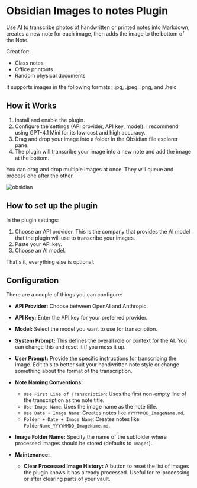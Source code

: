 # Obsidian Images to notes Plugin

Use AI to transcribe photos of handwritten or printed notes into Markdown, creates a new note for each image, then adds the image to the bottom of the Note. 

Great for:
- Class notes
- Office printouts
- Random physical documents

It supports images in the following formats: .jpg, .jpeg, .png, and .heic

## How it Works

1.  Install and enable the plugin.
2.  Configure the settings (API provider, API key, model). I recommend using GPT-4.1 Mini for its low cost and high accuracy.
3.  Drag and drop your image into a folder in the Obsidian file explorer pane.
4.  The plugin will transcribe your image into a new note and add the image at the bottom.

You can drag and drop multiple images at once. They will queue and process one after the other.

![obsidian](https://github.com/user-attachments/assets/c639b86f-c014-437f-9c8d-e6b4b6cab496)

## How to set up the plugin

In the plugin settings:

1. Choose an API provider. This is the company that provides the AI model that the plugin will use to transcribe your images.
2. Paste your API key.
3. Choose an AI model.

That's it, everything else is optional.


## Configuration

There are a couple of things you can configure:

*   **API Provider:** Choose between OpenAI and Anthropic.
*   **API Key:** Enter the API key for your preferred provider.
*   **Model:** Select the model you want to use for transcription.
*   **System Prompt:** This defines the overall role or context for the AI. You can change this and reset it if you mess it up.
*   **User Prompt:** Provide the specific instructions for transcribing the image. Edit this to better suit your handwritten note style or change something about the format of the transcription.
*   **Note Naming Conventions:**
    *   `Use First Line of Transcription`: Uses the first non-empty line of the transcription as the note title.
    *   `Use Image Name`: Uses the image name as the note title.
    *   `Use Date + Image Name`: Creates notes like `YYYYMMDD_ImageName.md`.
    *   `Folder + Date + Image Name`: Creates notes like `FolderName_YYYYMMDD_ImageName.md`.
    
*   **Image Folder Name:** Specify the name of the subfolder where processed images should be stored (defaults to `Images`).
*   **Maintenance:**
    *   **Clear Processed Image History:** A button to reset the list of images the plugin knows it has already processed. Useful for re-processing or after clearing parts of your vault.
